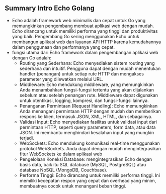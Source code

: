 ## Summary Intro Echo Golang

- Echo adalah framework web minimalis dan cepat untuk Go yang memungkinkan pengembang membuat aplikasi web dengan mudah. Echo dirancang untuk memiliki performa yang tinggi dan produktivitas yang baik. Pengembang Go sering menggunakan Echo untuk membangun aplikasi web dan layanan API HTTP karena kemudahannya dalam penggunaan dan performanya yang cepat.
- fungsi utama dari Echo framework dalam pengembangan aplikasi web dengan Go adalah:
    - Routing yang Sederhana: Echo menyediakan sistem routing yang sederhana dan intuitif. Pengguna dapat dengan mudah menentukan handler (penangan) untuk setiap rute HTTP dan mengakses parameter yang dilewatkan melalui URL.
    - Middleware: Echo mendukung middleware, yang memungkinkan Anda menambahkan fungsi-fungsi tertentu yang akan dijalankan sebelum atau setelah penangan rute. Middleware dapat digunakan untuk otentikasi, logging, kompresi, dan fungsi-fungsi lainnya.
    - Penanganan Permintaan (Request Handling): Echo memungkinkan Anda menangani permintaan HTTP dengan mudah dan memberikan respons ke klien, termasuk JSON, XML, HTML, dan sebagainya.
    - Validasi Input: Echo menyediakan fasilitas untuk validasi input dari permintaan HTTP, seperti query parameters, form data, atau data JSON. Ini membantu menghindari kesalahan input yang mungkin terjadi.
    - WebSockets: Echo mendukung komunikasi real-time menggunakan protokol WebSockets. Anda dapat dengan mudah mengintegrasikan fitur WebSockets ke dalam aplikasi web
    - Pengelolaan Koneksi Database: mengintegrasikan Echo dengan basis data, baik itu SQL database (MySQL, PostgreSQL) atau database NoSQL (MongoDB, Couchbase).
    - Performa Tinggi: Echo dirancang untuk memiliki performa tinggi. Ini memiliki kecepatan respon yang cepat dan overhead yang minim, membuatnya cocok untuk menangani beban tinggi.

